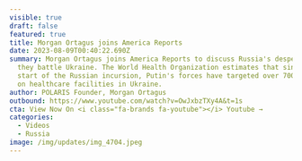 ```yaml
---
visible: true
draft: false
featured: true
title: Morgan Ortagus joins America Reports
date: 2023-08-09T00:40:22.690Z
summary: Morgan Ortagus joins America Reports to discuss Russia's desperation as
  they battle Ukraine. The World Health Organization estimates that since the
  start of the Russian incursion, Putin's forces have targeted over 700 attacks
  on healthcare facilities in Ukraine.
author: POLARIS Founder, Morgan Ortagus
outbound: https://www.youtube.com/watch?v=OwJxbzTXy4A&t=1s
cta: View Now On <i class="fa-brands fa-youtube"></i> Youtube →
categories:
  - Videos
  - Russia
image: /img/updates/img_4704.jpeg
---
```

